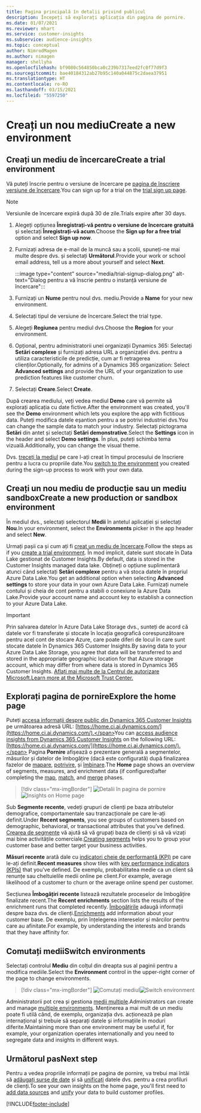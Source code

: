 ```yaml
---
title: Pagina principală în detalii privind publicul
description: Începeți să explorați aplicația din pagina de pornire.
ms.date: 01/07/2021
ms.reviewer: mhart
ms.service: customer-insights
ms.subservice: audience-insights
ms.topic: conceptual
author: NimrodMagen
ms.author: nimagen
manager: shellyha
ms.openlocfilehash: bf9080c564850bca0c239b7317eed2fc0f77d9f3
ms.sourcegitcommit: bae40184312ab27b95c140a044875c2daea37951
ms.translationtype: HT
ms.contentlocale: ro-RO
ms.lasthandoff: 03/15/2021
ms.locfileid: "5597250"
---
```

# <a name="create-a-new-environment"></a><span data-ttu-id="37808-103">Creați un nou mediu</span><span class="sxs-lookup"><span data-stu-id="37808-103">Create a new environment</span></span>

## <a name="create-a-trial-environment"></a><span data-ttu-id="37808-104">Creați un mediu de încercare</span><span class="sxs-lookup"><span data-stu-id="37808-104">Create a trial environment</span></span>

<span data-ttu-id="37808-105">Vă puteți înscrie pentru o versiune de încercare pe [pagina de înscriere versiune de încercare](https://dynamics.microsoft.com/get-started/free-trial/?appname=customerinsights).</span><span class="sxs-lookup"><span data-stu-id="37808-105">You can sign up for a trial on the [trial sign up page](https://dynamics.microsoft.com/get-started/free-trial/?appname=customerinsights).</span></span> 

> [!NOTE]
> <span data-ttu-id="37808-106">Versiunile de încercare expiră după 30 de zile.</span><span class="sxs-lookup"><span data-stu-id="37808-106">Trials expire after 30 days.</span></span>

1. <span data-ttu-id="37808-107">Alegeți opțiunea **Înregistrați-vă pentru o versiune de încercare gratuită** și selectați **Înregistrați-vă acum**.</span><span class="sxs-lookup"><span data-stu-id="37808-107">Choose the **Sign up for a free trial** option and select **Sign up now**.</span></span>

1. <span data-ttu-id="37808-108">Furnizați adresa de e-mail de la muncă sau a școlii, spuneți-ne mai multe despre dvs. și selectați **Următorul**.</span><span class="sxs-lookup"><span data-stu-id="37808-108">Provide your work or school email address, tell us a more about yourself and select **Next**.</span></span>

   :::image type="content" source="media/trial-signup-dialog.png" alt-text="Dialog pentru a vă înscrie pentru o instanță versiune de încercare":::

1. <span data-ttu-id="37808-110">Furnizați un **Nume** pentru noul dvs. mediu.</span><span class="sxs-lookup"><span data-stu-id="37808-110">Provide a **Name** for your new environment.</span></span> 

1. <span data-ttu-id="37808-111">Selectați tipul de versiune de încercare.</span><span class="sxs-lookup"><span data-stu-id="37808-111">Select the trial type.</span></span>

1. <span data-ttu-id="37808-112">Alegeți **Regiunea** pentru mediul dvs.</span><span class="sxs-lookup"><span data-stu-id="37808-112">Choose the **Region** for your environment.</span></span>

1. <span data-ttu-id="37808-113">Opțional, pentru administratorii unei organizații Dynamics 365: Selectați **Setări complexe** și furnizați adresa URL a organizației dvs. pentru a utiliza caracteristicile de predicție, cum ar fi retragerea clienților.</span><span class="sxs-lookup"><span data-stu-id="37808-113">Optionally, for admins of a Dynamics 365 organization: Select **Advanced settings** and provide the URL of your organization to use prediction features like customer churn.</span></span>

1. <span data-ttu-id="37808-114">Selectați **Creare**.</span><span class="sxs-lookup"><span data-stu-id="37808-114">Select **Create**.</span></span> 

<span data-ttu-id="37808-115">După crearea mediului, veți vedea mediul **Demo** care vă permite să explorați aplicația cu date fictive.</span><span class="sxs-lookup"><span data-stu-id="37808-115">After the environment was created, you'll see the **Demo** environment which lets you explore the app with fictitious data.</span></span> <span data-ttu-id="37808-116">Puteți modifica datele eșantion pentru a se potrivi industriei dvs.</span><span class="sxs-lookup"><span data-stu-id="37808-116">You can change the sample data to match your industry.</span></span> <span data-ttu-id="37808-117">Selectați pictograma **Setări** din antet și selectați **Setări demonstrative**.</span><span class="sxs-lookup"><span data-stu-id="37808-117">Select the **Settings** icon in the header and select **Demo settings**.</span></span> <span data-ttu-id="37808-118">În plus, puteți schimba tema vizuală.</span><span class="sxs-lookup"><span data-stu-id="37808-118">Additionally, you can change the visual theme.</span></span> 

<span data-ttu-id="37808-119">Dvs. [treceți la mediul](#switch-environments) pe care l-ați creat în timpul procesului de înscriere pentru a lucra cu propriile date.</span><span class="sxs-lookup"><span data-stu-id="37808-119">You [switch to the environment](#switch-environments) you created during the sign-up process to work with your own data.</span></span>

## <a name="create-a-new-production-or-sandbox-environment"></a><span data-ttu-id="37808-120">Creați un nou mediu de producție sau un mediu sandbox</span><span class="sxs-lookup"><span data-stu-id="37808-120">Create a new production or sandbox environment</span></span>

<span data-ttu-id="37808-121">În mediul dvs., selectați selectorul **Medii** în antetul aplicației și selectați **Nou**.</span><span class="sxs-lookup"><span data-stu-id="37808-121">In your environment, select the **Environments** picker in the app header and select **New**.</span></span>

<span data-ttu-id="37808-122">Urmați pașii ca și cum ați fi [creat un mediu de încercare](#create-a-trial-environment).</span><span class="sxs-lookup"><span data-stu-id="37808-122">Follow the steps as if you [create a trial environment](#create-a-trial-environment).</span></span> <span data-ttu-id="37808-123">În mod implicit, datele sunt stocate în Data Lake gestionat de Customer Insights.</span><span class="sxs-lookup"><span data-stu-id="37808-123">By default, data is stored in the Customer Insights managed data lake.</span></span> <span data-ttu-id="37808-124">Obțineți o opțiune suplimentară atunci când selectați **Setări complexe** pentru a vă stoca datele în propriul Azure Data Lake.</span><span class="sxs-lookup"><span data-stu-id="37808-124">You get an additional option when selecting **Advanced settings** to store your data in your own Azure Data Lake.</span></span> <span data-ttu-id="37808-125">Furnizați numele contului și cheia de cont pentru a stabili o conexiune la Azure Data Lake.</span><span class="sxs-lookup"><span data-stu-id="37808-125">Provide your account name and account key to establish a connection to your Azure Data Lake.</span></span> 

> [!IMPORTANT]
> <span data-ttu-id="37808-126">Prin salvarea datelor în Azure Data Lake Storage dvs., sunteți de acord că datele vor fi transferate și stocate în locația geografică corespunzătoare pentru acel cont de stocare Azure, care poate diferi de locul în care sunt stocate datele în Dynamics 365 Customer Insights.</span><span class="sxs-lookup"><span data-stu-id="37808-126">By saving data to your Azure Data Lake Storage, you agree that data will be transferred to and stored in the appropriate geographic location for that Azure storage account, which may differ from where data is stored in Dynamics 365 Customer Insights.</span></span> [<span data-ttu-id="37808-127">Aflați mai multe de la Centrul de autorizare Microsoft.</span><span class="sxs-lookup"><span data-stu-id="37808-127">Learn more at the Microsoft Trust Center.</span></span>](https://www.microsoft.com/trust-center)

## <a name="explore-the-home-page"></a><span data-ttu-id="37808-128">Explorați pagina de pornire</span><span class="sxs-lookup"><span data-stu-id="37808-128">Explore the home page</span></span>

<span data-ttu-id="37808-129">Puteți [accesa informații despre public din Dynamics 365 Customer Insights](https://home.ci.ai.dynamics.com/) pe următoarea adresă URL: [https://home.ci.ai.dynamics.com/](https://home.ci.ai.dynamics.com/).</span><span class="sxs-lookup"><span data-stu-id="37808-129">You can [access audience insights from Dynamics 365 Customer Insights](https://home.ci.ai.dynamics.com/) on the following URL: [https://home.ci.ai.dynamics.com/](https://home.ci.ai.dynamics.com/).</span></span>
<span data-ttu-id="37808-130">Pagina **Pornire** afișează o prezentare generală a segmentelor, măsurilor și datelor de îmbogățire (dacă este configurată) după finalizarea fazelor de [mapare](map-entities.md), [potrivire](match-entities.md), și [îmbinare](merge-entities.md).</span><span class="sxs-lookup"><span data-stu-id="37808-130">The **Home** page shows an overview of segments, measures, and enrichment data (if configured)after completing the [map](map-entities.md), [match](match-entities.md), and [merge](merge-entities.md) phases.</span></span>

> [!div class="mx-imgBorder"] 
> <span data-ttu-id="37808-131">![Detalii în pagina de pornire](media/home-page-insights.png "Detalii în pagina de pornire")</span><span class="sxs-lookup"><span data-stu-id="37808-131">![Insights on Home page](media/home-page-insights.png "Insights on Home page")</span></span>

<span data-ttu-id="37808-132">Sub **Segmente recente**, vedeți grupuri de clienți pe baza atributelor demografice, comportamentale sau tranzacționale pe care le-ați definit.</span><span class="sxs-lookup"><span data-stu-id="37808-132">Under **Recent segments**, you see groups of customers based on demographic, behavioral, or transactional attributes that you've defined.</span></span> <span data-ttu-id="37808-133">[Crearea de segmente](segments.md) vă ajută să vă grupați baza de clienți și să vă vizați mai bine activitățile comerciale.</span><span class="sxs-lookup"><span data-stu-id="37808-133">[Creating segments](segments.md) helps you to group your customer base and better target your business activities.</span></span>

<span data-ttu-id="37808-134">**Măsuri recente** arată dale cu [indicatori cheie de performanță (KPI)](measures.md) pe care le-ați definit.</span><span class="sxs-lookup"><span data-stu-id="37808-134">**Recent measures** show tiles with [key performance indicators (KPIs)](measures.md) that you've defined.</span></span> <span data-ttu-id="37808-135">De exemplu, probabilitatea medie ca un client să renunțe sau cheltuielile medii online pe client.</span><span class="sxs-lookup"><span data-stu-id="37808-135">For example, average likelihood of a customer to churn or the average online spend per customer.</span></span>

<span data-ttu-id="37808-136">Secțiunea **Îmbogățiri recente** listează rezultatele proceselor de îmbogățire finalizate recent.</span><span class="sxs-lookup"><span data-stu-id="37808-136">The **Recent enrichments** section lists the results of the enrichment runs that completed recently.</span></span> <span data-ttu-id="37808-137">[Îmbogățirile](enrichment-hub.md) adaugă informații despre baza dvs. de clienți.</span><span class="sxs-lookup"><span data-stu-id="37808-137">[Enrichments](enrichment-hub.md) add information about your customer base.</span></span> <span data-ttu-id="37808-138">De exemplu, prin înțelegerea intereselor și mărcilor pentru care au afinitate.</span><span class="sxs-lookup"><span data-stu-id="37808-138">For example, by understanding the interests and brands that they have affinity for.</span></span>

## <a name="switch-environments"></a><span data-ttu-id="37808-139">Comutați medii</span><span class="sxs-lookup"><span data-stu-id="37808-139">Switch environments</span></span>

<span data-ttu-id="37808-140">Selectați controlul **Mediu** din colțul din dreapta sus al paginii pentru a modifica mediile.</span><span class="sxs-lookup"><span data-stu-id="37808-140">Select the **Environment** control in the upper-right corner of the page to change environments.</span></span>

> [!div class="mx-imgBorder"] 
> <span data-ttu-id="37808-141">![Comutați mediul](media/home-page-environment-switcher.png "Comutați mediul")</span><span class="sxs-lookup"><span data-stu-id="37808-141">![Switch environment](media/home-page-environment-switcher.png "Switch environment")</span></span>

<span data-ttu-id="37808-142">Administratorii pot crea și gestiona [medii multiple](manage-environments.md).</span><span class="sxs-lookup"><span data-stu-id="37808-142">Administrators can create and manage [multiple environments](manage-environments.md).</span></span> <span data-ttu-id="37808-143">Menținerea a mai mult de un mediu poate fi utilă când, de exemplu, organizația dvs. acționează pe plan internațional și trebuie să separați datele și informațiile în moduri diferite.</span><span class="sxs-lookup"><span data-stu-id="37808-143">Maintaining more than one environment may be useful if, for example, your organization operates internationally and you need to segregate data and insights in different ways.</span></span>

## <a name="next-step"></a><span data-ttu-id="37808-144">Următorul pas</span><span class="sxs-lookup"><span data-stu-id="37808-144">Next step</span></span>

<span data-ttu-id="37808-145">Pentru a vedea propriile informații pe pagina de pornire, va trebui mai întâi să [adăugați surse de date](data-sources.md) și să [unificați](data-unification.md) datele dvs. pentru a crea profiluri de clienți.</span><span class="sxs-lookup"><span data-stu-id="37808-145">To see your own insights on the home page, you'll first need to [add data sources](data-sources.md) and [unify](data-unification.md) your data to build customer profiles.</span></span>


[!INCLUDE[footer-include](../includes/footer-banner.md)]
